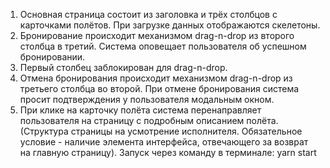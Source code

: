 1. Основная страница состоит из заголовка и трёх столбцов с карточками полётов. При загрузке данных отображаются скелетоны.
2. Бронирование происходит механизмом drag-n-drop из второго столбца в третий. Система оповещает пользователя об успешном бронировании.
3. Первый столбец заблокирован для drag-n-drop.
4. Отмена бронирования происходит механизмом drag-n-drop из третьего столбца во второй. При отмене бронирования система просит подтверждения у пользователя модальным окном.
5. При клике на карточку полёта система перенаправляет пользователя на страницу с подробным описанием полёта. (Структура страницы на усмотрение исполнителя. Обязательное условие - наличие элемента интерфейса, отвечающего за возврат на главную страницу).
Запуск через команду в терминале: yarn start